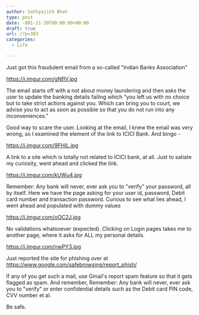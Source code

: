 ```yaml
---
author: Sathyajith Bhat
type: post
date: -001-11-30T00:00:00+00:00
draft: true
url: /?p=383
categories:
  - Life

---
```

Just got this fraudulent email from a so-called "Indian Banks Association"

https://i.imgur.com/gNfIV.jpg

The email starts off with a not about money laundering and then asks the user to update the banking details failing which "you left us with no choice but to take strict actions against you. Which can bring you to court, we advise you to act as soon as possible so that you do not run into any inconveniences."

Good way to scare the user. Looking at the email, I knew the email was very wrong, so I examined the element of the link to ICICI Bank. And bingo -

https://i.imgur.com/9FHIL.jpg

A link to a site which is totally not related to ICICI bank, at all. Just to satiate my curiosity, went ahead and clicked the link.

https://i.imgur.com/kUWu4.jpg

Remember: Any bank will never, ever ask you to "verify" your password, all by itself. Here we have the page asking for your user id, password, Debit card number and transaction password. Curious to see what lies ahead, I went ahead and populated with dummy values

https://i.imgur.com/oOC2J.jpg

No validations whatsoever (expected). Clicking on Login pages takes me to another page, where it asks for ALL my personal details.

https://i.imgur.com/nwPY3.jpg

Just reported the site for phishing over at https://www.google.com/safebrowsing/report_phish/

If any of you get such a mail, use Gmail's report spam feature so that it gets flagged as spam. And remember, Remember: Any bank will never, ever ask you to "verify" or enter confidential details such as the Debit card PIN code, CVV number et al.

Be safe.